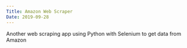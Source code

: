 ```yaml
---
Title: Amazon Web Scraper
Date: 2019-09-28
---
```

Another web scraping app using Python with Selenium to get data from Amazon

<!--more-->
